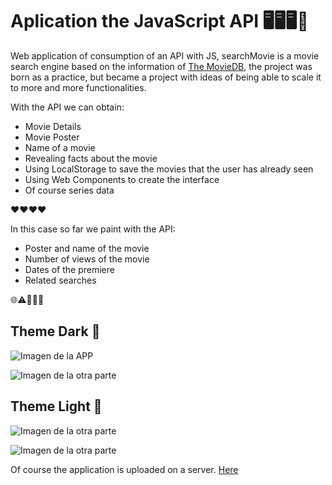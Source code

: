 # Aplication the JavaScript API 🖥️🖥️🖥️🏴

Web application of consumption of an API with JS, searchMovie is a movie search engine based on the information of [The MovieDB](https://www.themoviedb.org/documentation/api), the project was born as a practice, but became a project with ideas of being able to scale it to more and more functionalities. 

With the API we can obtain:
- Movie Details
- Movie Poster
- Name of a movie
- Revealing facts about the movie
- Using LocalStorage to save the movies that the user has already seen
- Using Web Components to create the interface
- Of course series data

❤️❤️❤️❤️

In this case so far we paint with the API:
- Poster and name of the movie
- Number of views of the movie
- Dates of the premiere
- Related searches

🌐⚠️💯💯💯


## Theme Dark 🧵

![Imagen de la APP](https://firebasestorage.googleapis.com/v0/b/emprendeyourlifestyle.appspot.com/o/darkMovie.jpg?alt=media&token=794953e5-511b-44c8-aa4f-09d9d5b369da)

![Imagen de la otra parte](https://firebasestorage.googleapis.com/v0/b/emprendeyourlifestyle.appspot.com/o/darkMovieSearch.jpg?alt=media&token=58c489a4-998d-459d-be15-639fc94708fc)

## Theme Light 🌙

![Imagen de la otra parte](https://firebasestorage.googleapis.com/v0/b/emprendeyourlifestyle.appspot.com/o/lightMovie.jpg?alt=media&token=528ab02a-ce9f-4c5a-b98b-921ddf89775e)


![Imagen de la otra parte](https://firebasestorage.googleapis.com/v0/b/emprendeyourlifestyle.appspot.com/o/lightMovieSeach.jpg?alt=media&token=ffbbbdd4-a415-4cd4-8b2f-ea132b5278d2)

Of course the application is uploaded on a server. [Here](Api)

